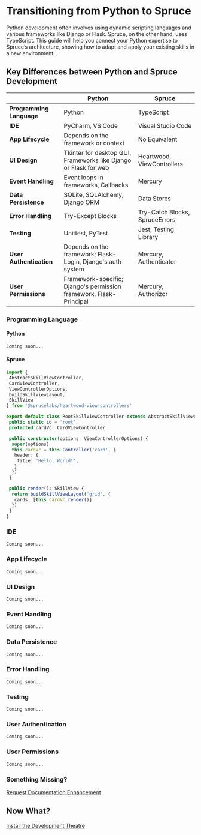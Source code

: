 # Transitioning from Python to Spruce

Python development often involves using dynamic scripting languages and various frameworks like Django or Flask. Spruce, on the other hand, uses TypeScript. This guide will help you connect your Python expertise to Spruce’s architecture, showing how to adapt and apply your existing skills in a new environment.

## Key Differences between Python and Spruce Development

|     | Python                   | Spruce                  |
|-----------------------|--------------------------|-------------------------|
| **Programming Language** | Python                  | TypeScript              |
| **IDE**                 | PyCharm, VS Code        | Visual Studio Code      |
| **App Lifecycle**       | Depends on the framework or context | No Equivalent |
| **UI Design**           | Tkinter for desktop GUI, Frameworks like Django or Flask for web | Heartwood, ViewControllers |
| **Event Handling**      | Event loops in frameworks, Callbacks | Mercury                 |
| **Data Persistence**    | SQLite, SQLAlchemy, Django ORM | Data Stores             |
| **Error Handling**      | Try-Except Blocks       | Try-Catch Blocks, SpruceErrors |
| **Testing**             | Unittest, PyTest        | Jest, Testing Library   |
| **User Authentication** | Depends on the framework; Flask-Login, Django's auth system | Mercury, Authenticator |
| **User Permissions**    | Framework-specific; Django's permission framework, Flask-Principal | Mercury, Authorizor     |

### Programming Language

#### Python

```
Coming soon...
```

#### Spruce

```typescript
import {
 AbstractSkillViewController,
 CardViewController,
 ViewControllerOptions,
 buildSkillViewLayout,
 SkillView
} from '@sprucelabs/heartwood-view-controllers'

export default class RootSkillViewController extends AbstractSkillViewController {
 public static id = 'root'
 protected cardVc: CardViewController

 public constructor(options: ViewControllerOptions) {
  super(options)
  this.cardVc = this.Controller('card', {
   header: {
    title: 'Hello, World!',
   }
  })
 }

 public render(): SkillView {
  return buildSkillViewLayout('grid', {
   cards: [this.cardVc.render()]
  })
 }
}

```

### IDE

```
Coming soon...
```

### App Lifecycle

```
Coming soon...
```

### UI Design

```
Coming soon...
```

### Event Handling

```
Coming soon...
```

### Data Persistence

```
Coming soon...
```

### Error Handling

```
Coming soon...
```

### Testing

```
Coming soon...
```

### User Authentication

```
Coming soon...
```

### User Permissions

```
Coming soon...
```

### Something Missing?

<div class="grid-buttons">
    <a class="btn" href="https://forms.gle/2ZMtwUxg1egV8sHT8">Request Documentation Enhancement</a>
</div>

## Now What?

<div class="grid-buttons">
    <a class="btn" href="{{ '/getting-started/development-theatre/' | url }}">Install the Development Theatre</a>
</div>